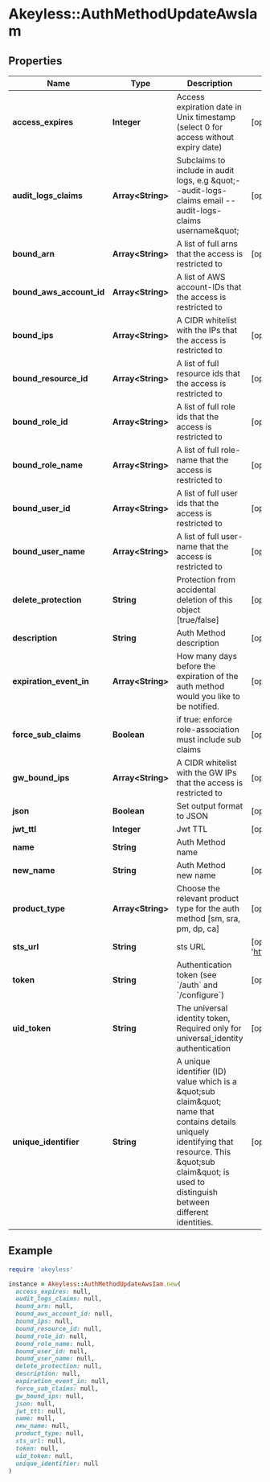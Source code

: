 # Akeyless::AuthMethodUpdateAwsIam

## Properties

| Name | Type | Description | Notes |
| ---- | ---- | ----------- | ----- |
| **access_expires** | **Integer** | Access expiration date in Unix timestamp (select 0 for access without expiry date) | [optional][default to 0] |
| **audit_logs_claims** | **Array&lt;String&gt;** | Subclaims to include in audit logs, e.g \&quot;--audit-logs-claims email --audit-logs-claims username\&quot; | [optional] |
| **bound_arn** | **Array&lt;String&gt;** | A list of full arns that the access is restricted to | [optional] |
| **bound_aws_account_id** | **Array&lt;String&gt;** | A list of AWS account-IDs that the access is restricted to |  |
| **bound_ips** | **Array&lt;String&gt;** | A CIDR whitelist with the IPs that the access is restricted to | [optional] |
| **bound_resource_id** | **Array&lt;String&gt;** | A list of full resource ids that the access is restricted to | [optional] |
| **bound_role_id** | **Array&lt;String&gt;** | A list of full role ids that the access is restricted to | [optional] |
| **bound_role_name** | **Array&lt;String&gt;** | A list of full role-name that the access is restricted to | [optional] |
| **bound_user_id** | **Array&lt;String&gt;** | A list of full user ids that the access is restricted to | [optional] |
| **bound_user_name** | **Array&lt;String&gt;** | A list of full user-name that the access is restricted to | [optional] |
| **delete_protection** | **String** | Protection from accidental deletion of this object [true/false] | [optional] |
| **description** | **String** | Auth Method description | [optional] |
| **expiration_event_in** | **Array&lt;String&gt;** | How many days before the expiration of the auth method would you like to be notified. | [optional] |
| **force_sub_claims** | **Boolean** | if true: enforce role-association must include sub claims | [optional] |
| **gw_bound_ips** | **Array&lt;String&gt;** | A CIDR whitelist with the GW IPs that the access is restricted to | [optional] |
| **json** | **Boolean** | Set output format to JSON | [optional][default to false] |
| **jwt_ttl** | **Integer** | Jwt TTL | [optional][default to 0] |
| **name** | **String** | Auth Method name |  |
| **new_name** | **String** | Auth Method new name | [optional] |
| **product_type** | **Array&lt;String&gt;** | Choose the relevant product type for the auth method [sm, sra, pm, dp, ca] | [optional] |
| **sts_url** | **String** | sts URL | [optional][default to &#39;https://sts.amazonaws.com&#39;] |
| **token** | **String** | Authentication token (see &#x60;/auth&#x60; and &#x60;/configure&#x60;) | [optional] |
| **uid_token** | **String** | The universal identity token, Required only for universal_identity authentication | [optional] |
| **unique_identifier** | **String** | A unique identifier (ID) value which is a \&quot;sub claim\&quot; name that contains details uniquely identifying that resource. This \&quot;sub claim\&quot; is used to distinguish between different identities. | [optional] |

## Example

```ruby
require 'akeyless'

instance = Akeyless::AuthMethodUpdateAwsIam.new(
  access_expires: null,
  audit_logs_claims: null,
  bound_arn: null,
  bound_aws_account_id: null,
  bound_ips: null,
  bound_resource_id: null,
  bound_role_id: null,
  bound_role_name: null,
  bound_user_id: null,
  bound_user_name: null,
  delete_protection: null,
  description: null,
  expiration_event_in: null,
  force_sub_claims: null,
  gw_bound_ips: null,
  json: null,
  jwt_ttl: null,
  name: null,
  new_name: null,
  product_type: null,
  sts_url: null,
  token: null,
  uid_token: null,
  unique_identifier: null
)
```

